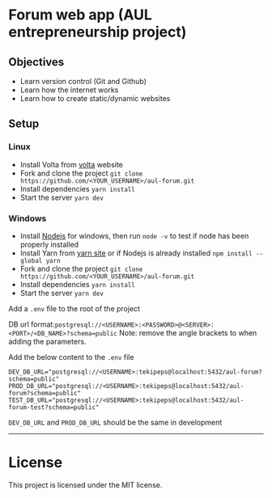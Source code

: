 # Forum web app (AUL entrepreneurship project)

## Objectives
- Learn version control (Git and Github)
- Learn how the internet works
- Learn how to create static/dynamic websites

## Setup

### Linux
- Install Volta from [volta](https://volta.sh/) website
- Fork and clone the project `git clone https://github.com/<YOUR_USERNAME>/aul-forum.git`
- Install dependencies `yarn install`
- Start the server `yarn dev`

### Windows
- Install [Nodejs](https://nodejs.org/en/download/) for windows, then run `node -v` to test if node has been properly installed
- Install Yarn from [yarn site](https://classic.yarnpkg.com/en/docs/install/#debian-stable) or if Nodejs is already installed `npm install --global yarn`
- Fork and clone the project `git clone https://github.com/<YOUR_USERNAME>/aul-forum.git`
- Install dependencies `yarn install`
- Start the server `yarn dev`

Add a `.env` file to the root of the project 

DB url format:`postgresql://<USERNAME>:<PASSWORD>@<SERVER>:<PORT>/<DB_NAME>?schema=public`
Note: remove the angle brackets to when adding the parameters.

Add the below content to the `.env` file
```
DEV_DB_URL="postgresql://<USERNAME>:tekipeps@localhost:5432/aul-forum?schema=public"
PROD_DB_URL="postgresql://<USERNAME>:tekipeps@localhost:5432/aul-forum?schema=public"
TEST_DB_URL="postgresql://<USERNAME>:tekipeps@localhost:5432/aul-forum-test?schema=public"
```
`DEV_DB_URL` and `PROD_DB_URL` should be the same in development
<hr>

# License
This project is licensed under the MIT license.
